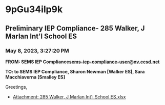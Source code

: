 # 9pGu34ilp9k
## Preliminary IEP Compliance- 285 Walker, J Marlan Int'l School ES
### May 8, 2023, 3:27:20 PM
**FROM: SEMS IEP Compliance<sems-iep-compliance-user@nv.ccsd.net>**

**TO: to SEMS IEP Compliance, Sharon Newman [Walker ES], Sara Macchiaverna [Smalley ES]**


Greetings, 





* [Attachment: 285 Walker, J Marlan Int'l School ES.xlsx](9pGu34ilp9k-attachment-1.xlsx)
